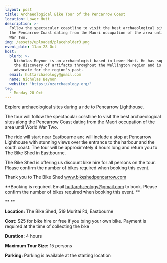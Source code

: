 ```yaml
---
layout: post
title: Archaeological Bike Tour of the Pencarrow Coast
location: Lower Hutt
description: >-
  Follow the spectacular coastline to visit the best archaeological sites along
  the Pencarrow Coast dating from the Maori occupation of the area until World
  War Two. 
img: /assets/uploaded/placeholder3.png
event_date: 11am 28 Oct
host:
  blurb: >-
    Nicholas Beynon is an archaeologist based in Lower Hutt. He has supported in
    the discovery of artifacts throughout the Wellington region and is an
    advocate for the region's past. 
  email: huttarchaeology@gmail.com
  name: Nicholas Beynon
  website: 'https://nzarchaeology.org/'
tag:
  - Monday 28 Oct
---
```

Explore archaeological sites during a ride to Pencarrow Lighthouse.

The tour will follow the spectacular coastline to visit the best archaeological sites along the Pencarrow Coast dating from the Maori occupation of the area until World War Two. 

The ride will start near Eastbourne and will include a stop at Pencarrow Lighthouse with stunning views over the entrance to the harbour and the south coast. The tour will be approximately 4 hours long and return you to The Bike Shed in Eastbourne. 

The Bike Shed is offering us discount bike hire for all persons on the tour. Please confirm the number of bikes required when booking this event. 

Thank you to The Bike Shed www.bikeshedpencarrow.com

**Booking is required. Email huttarchaeology@gmail.com to book. Please confirm the number of bikes required when booking this event.
**

\*\*
\*\*

**Location:** The Bike Shed, 519 Muritai Rd, Eastbourne

**Cost:** $25 for bike hire or free if you bring your own bike. Payment is required at the time of collecting the bike

**Duration:** 4 hours

**Maximum Tour Size:** 15 persons

**Parking:** Parking is available at the starting location
